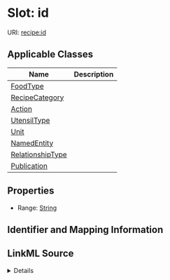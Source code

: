 # Slot: id

URI: [recipe:id](http://w3id.org/ontogpt/recipe/id)



<!-- no inheritance hierarchy -->




## Applicable Classes

| Name | Description |
| --- | --- |
[FoodType](FoodType.md) | 
[RecipeCategory](RecipeCategory.md) | 
[Action](Action.md) | 
[UtensilType](UtensilType.md) | 
[Unit](Unit.md) | 
[NamedEntity](NamedEntity.md) | 
[RelationshipType](RelationshipType.md) | 
[Publication](Publication.md) | 






## Properties

* Range: [String](String.md)







## Identifier and Mapping Information








## LinkML Source

<details>
```yaml
name: id
alias: id
domain_of:
- NamedEntity
- Publication
range: string

```
</details>